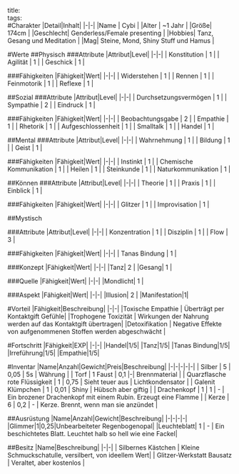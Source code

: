 title:   
tags:   
#Charakter
|Detail|Inhalt|
|-|-|
|Name | Cybi |
|Alter | ~1 Jahr |
|Größe| 174cm |
|Geschlecht| Genderless/Female presenting |
|Hobbies| Tanz, Gesang und Meditation |
|Mag| Steine, Mond, Shiny Stuff und Hamus |

#Werte
##Physisch
###Attribute
|Attribut|Level|
|-|-|
| Konstitution | 1 |
| Agilität | 1 |
| Geschick | 1 |

###Fähigkeiten
|Fähigkeit|Wert|
|-|-|
| Widerstehen | 1 |
| Rennen | 1 |
| Feinmotorik | 1 |
| Reflexe | 1 |


##Sozial
###Attribute 
|Attribut|Level|
|-|-|
| Durchsetzungsvermögen | 1 |
| Sympathie | 2 |
| Eindruck | 1 |


###Fähigkeiten
|Fähigkeit|Wert|
|-|-|
| Beobachtungsgabe | 2 |
| Empathie | 1 |
| Rhetorik | 1 |
| Aufgeschlossenheit | 1 |
| Smalltalk | 1 |
| Handel | 1 |


##Mental
###Attribute 
|Attribut|Level|
|-|-|
| Wahrnehmung | 1 |
| Bildung | 1 |
| Geist | 1 |


###Fähigkeiten
|Fähigkeit|Wert|
|-|-|
| Instinkt | 1 |
| Chemische Kommunikation | 1 |
| Heilen | 1 |
| Steinkunde | 1 |
| Naturkommunikation | 1 |


##Können
###Attribute 
|Attribut|Level|
|-|-|
| Theorie | 1 |
| Praxis | 1 |
| Einblick | 1 |


###Fähigkeiten
|Fähigkeit|Wert|
|-|-|
| Glitzer | 1 |
| Improvisation | 1 |

##Mystisch


###Attribute 
|Attribut|Level|
|-|-|
| Konzentration | 1 |
| Disziplin | 1 |
| Flow | 3 |

###Fähigkeiten
|Fähigkeit|Wert|
|-|-|
| Tanas Bindung | 1 |

###Konzept
|Fähigkeit|Wert|
|-|-|
|Tanz| 2 |
|Gesang| 1 |

###Quelle
|Fähigkeit|Wert|
|-|-|
|Mondlicht| 1 |

###Aspekt
|Fähigkeit|Wert|
|-|-|
|Illusion| 2 |
|Manifestation|1|

#Vorteil
|Fähigkeit|Beschreibung|
|-|-|
|Toxische Empathie | Überträgt per Kontaktgift Gefühle|
|Trophogene Toxizität | Wirkungen der Nahrung werden auf das Kontaktgift übertragen|
|Detoxifikation | Negative Effekte von aufgenommenen Stoffen werden abgeschwächt |


#Fortschritt
|Fähigkeit|EXP|
|-|-|
|Handel|1/5|
|Tanz|1/5|
|Tanas Bindung|1/5|
|Irreführung|1/5|
|Empathie|1/5|

#Inventar
|Name|Anzahl|Gewicht|Preis|Beschreibung|
|-|-|-|-|-|
| Silber | 5 | 0,05 | 5s | Währung |
| Torf | 1 Faust | 0,1 |-| Brennmaterial |
| Quarzflasche rote Flüssigkeit | 1 | 0,75 | Sieht teuer aus | Lichtkondensator |
| Galenit Klümpchen | 1 | 0,01 | Shiny | Hübsch aber giftig |
| Drachenkopf | 1 | 1 | - | Ein brozener Drachenkopf mit einem Rubin. Erzeugt eine Flamme |
| Kerze | 6 | 0,2 | - | Kerze. Brennt, wenn man sie anzündet |

##Ausrüstung
|Name|Anzahl|Gewicht|Beschreibung|
|-|-|-|-|
|Glimmer|1|0,25|Unbearbeiteter Regenbogenopal|
|Leuchteblatt| 1 | - | Ein beschichtetes Blatt. Leuchtet halb so hell wie eine Fackel|

##Besitz
|Name|Beschreibung|
|-|-|
| Silbernes Kästchen | Kleine Schmuckschatulle, versilbert, von ideellem Wert|
| Glitzer-Werkstatt Bausatz | Veraltet, aber kostenlos |